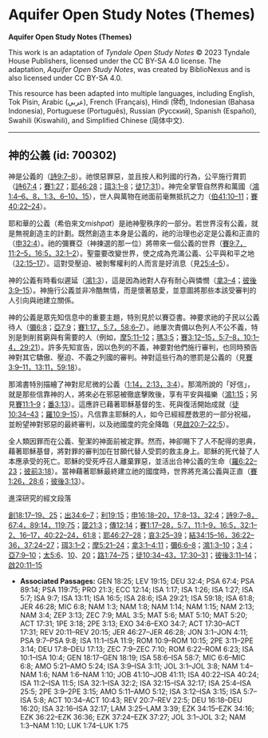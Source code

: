# Aquifer Open Study Notes (Themes)

**Aquifer Open Study Notes (Themes)**

This work is an adaptation of *Tyndale Open Study Notes* © 2023 Tyndale House Publishers, licensed under the CC BY\-SA 4\.0 license. The adaptation, *Aquifer Open Study Notes*, was created by BiblioNexus and is also licensed under CC BY\-SA 4\.0\.

This resource has been adapted into multiple languages, including English, Tok Pisin, Arabic (عربي), French (Français), Hindi (हिंदी), Indonesian (Bahasa Indonesia), Portuguese (Português), Russian (Русский), Spanish (Español), Swahili (Kiswahili), and Simplified Chinese (简体中文).



--------------------------------

## 神的公義 (id: 700302)

神是公義的（[詩9:7–8](https://ref.ly/Ps9:7-Ps9:8)）。祂恨惡罪惡，並且按人和列國的行為，公平施行賞罰（[詩67:4](https://ref.ly/Ps67:4)；[賽1:27](https://ref.ly/Isa1:27)；[耶46:28](https://ref.ly/Jer46:28)；[珥3:1–8](https://ref.ly/Joel3:1-Joel3:8)；[徒17:31](https://ref.ly/Acts17:31)）。神完全掌管自然界和萬國（[鴻1:4–6、](https://ref.ly/Nah1:4-Nah1:6)[8，](https://ref.ly/Nah1:8)[1:3、](https://ref.ly/Nah1:3)[6–10、](https://ref.ly/Nah1:6-Nah1:10)[15](https://ref.ly/Nah1:15)），世人與萬物在祂面前毫無抵抗之力（[伯41:10–11](https://ref.ly/Job41:10-Job41:11)；[賽40:22–24](https://ref.ly/Isa40:22-Isa40:24)）。

耶和華的公義（希伯來文*mishpat*）是祂神聖秩序的一部分。若世界沒有公義，就是無視創造主的計劃。既然創造主本身是公義的，祂的治理也必定是公義和正直的（[申32:4](https://ref.ly/Deut32:4)）。祂的彌賽亞（神揀選的那一位）將帶來一個公義的世界（[賽9:7，](https://ref.ly/Isa9:7)[11:2–5，](https://ref.ly/Isa11:2-Isa11:5)[16:5，](https://ref.ly/Isa16:5)[32:1–2](https://ref.ly/Isa32:1-Isa32:2)）。聖靈要改變世界，使之成為充滿公義、公平與和平之地（[32:15–17](https://ref.ly/Isa32:15-Isa32:17)）。這對受壓迫、被剝奪權利的人而言是好消息（見[25:4–5](https://ref.ly/Isa25:4-Isa25:5)）。

神的公義有時看似遲延（[鴻1:3](https://ref.ly/Nah1:3)），這是因為祂對人存有耐心與憐憫（[拿3–4](https://ref.ly/Jonah3:1-Jonah4:11)；[彼後3:9–15](https://ref.ly/2Pet3:9-2Pet3:15)）。神施行公義並非冷酷無情，而是懷著慈愛，並意圖將那些本該受審判的人引向與祂建立關係。

神的公義是眾先知信息中的重要主題，特別見於以賽亞書。神要求祂的子民以公義待人（[彌6:8](https://ref.ly/Mic6:8)；[亞7:9](https://ref.ly/Zech7:9)；[賽1:17，](https://ref.ly/Isa1:17)[5:7，](https://ref.ly/Isa5:7)[58:6–7](https://ref.ly/Isa58:6-Isa58:7)）。祂屢次責備以色列人不公不義，特別是剝削貧窮與有需要的人（例如，[摩5:11–12](https://ref.ly/Amos5:11-Amos5:12)；[瑪3:5](https://ref.ly/Mal3:5)；[賽3:12–15，](https://ref.ly/Isa3:12-Isa3:15)[5:7–8，](https://ref.ly/Isa5:7-Isa5:8)[10:1–4，](https://ref.ly/Isa10:1-Isa10:4)[29:21](https://ref.ly/Isa29:21)）。許多先知宣告，因以色列的不義，神要對他們施行審判，也同時預告神對其它驕傲、壓迫、不義之列國的審判。神對這些行為的懲罰是公義的（見[賽3:9–11，](https://ref.ly/Isa3:9-Isa3:11)[13:11，](https://ref.ly/Isa13:11)[59:18](https://ref.ly/Isa59:18)）。

那鴻書特別描繪了神對尼尼微的公義（[1:14，](https://ref.ly/Nah1:14)[2:13，](https://ref.ly/Nah2:13)[3:4](https://ref.ly/Nah3:4)）。那鴻所說的「好信」，就是那些信靠神的人，將來必在邪惡被徹底擊敗後，享有平安與福樂（[鴻1:15](https://ref.ly/Nah1:15)；另見[賽11:1–9](https://ref.ly/Isa11:1-Isa11:9)；[番3:13](https://ref.ly/Zeph3:13)）。這應許已藉著耶穌基督的生、死與復活開始成就（[徒10:34–43](https://ref.ly/Acts10:34-Acts10:43)；[羅10:9–15](https://ref.ly/Rom10:9-Rom10:15)）。凡信靠主耶穌的人，如今已經經歷救恩的一部分祝福，並盼望神對邪惡的最終審判，以及祂國度的完全降臨（見[啟20:7–22:5](https://ref.ly/Rev20:7-Rev22:5)）。

全人類因罪而在公義、聖潔的神面前被定罪。然而，神卻賜下了人不配得的恩典，藉著耶穌基督，將對罪的審判加在甘願代替人受罰的救主身上。耶穌的死代替了人本應承受的死亡。耶穌的受死呼召人離棄罪惡，並活出合神公義的生命（[羅6:22–23](https://ref.ly/Rom6:22-Rom6:23)；[彼前3:18](https://ref.ly/1Pet3:18)）。當神藉著耶穌最終建立祂的國度時，世界將充滿公義與正直（[賽1:26，](https://ref.ly/Isa1:26)[28:6](https://ref.ly/Isa28:6)；[彼後3:13](https://ref.ly/2Pet3:13)）。

進深研究的經文段落

[創18:17–19、](https://ref.ly/Gen18:17-Gen18:19)[25](https://ref.ly/Gen18:25)；[出34:6–7](https://ref.ly/Exod34:6-Exod34:7)；[利19:15](https://ref.ly/Lev19:15)；[申16:18–20，](https://ref.ly/Deut16:18-Deut16:20)[17:8–13，](https://ref.ly/Deut17:8-Deut17:13)[32:4](https://ref.ly/Deut32:4)；[詩9:7–8，](https://ref.ly/Ps9:7-Ps9:8)[67:4，](https://ref.ly/Ps67:4)[89:14，](https://ref.ly/Ps89:14)[119:75](https://ref.ly/Ps119:75)；[箴21:3](https://ref.ly/Prov21:3)；[傳12:14](https://ref.ly/Eccl12:14)；[賽1:17–28，](https://ref.ly/Isa1:17)[5:7，](https://ref.ly/Isa5:7)[11:1–9，](https://ref.ly/Isa11:1-Isa11:9)[16:5，](https://ref.ly/Isa16:5)[32:1–2、](https://ref.ly/Isa32:1-Isa32:2)[16–17，](https://ref.ly/Isa32:16-Isa32:17)[40:22–24，](https://ref.ly/Isa40:22-Isa40:24)[61:8](https://ref.ly/Isa61:8)；[耶46:27–28](https://ref.ly/Jer46:27-Jer46:28)；[哀3:25–39](https://ref.ly/Lam3:25-Lam3:39)；[結34:15–16，](https://ref.ly/Ezek34:15-Ezek34:16)[36:22–36，](https://ref.ly/Ezek36:22-Ezek36:36)[37:24–27](https://ref.ly/Ezek37:24-Ezek37:27)；[珥3:1–2](https://ref.ly/Joel3:1-Joel3:2)；[摩5:21–24](https://ref.ly/Amos5:21-Amos5:24)；[拿3:1–4:11](https://ref.ly/Jonah3:1-Jonah4:11)；[彌6:6–8](https://ref.ly/Mic6:6-Mic6:8)；[鴻1:3–10](https://ref.ly/Nah1:3-Nah1:10)；[3:4](https://ref.ly/Nah3:4)；[亞7:9–10](https://ref.ly/Zech7:9-Zech7:10)；[太5:6](https://ref.ly/Matt5:6)、[10](https://ref.ly/Matt5:10)、[20](https://ref.ly/Matt5:20)；[路1:74–75](https://ref.ly/Luke1:74-Luke1:75)；[徒10:34–43，](https://ref.ly/Acts10:34-Acts10:43)[17:30–31](https://ref.ly/Acts17:30-Acts17:31)；[彼後3:11–14](https://ref.ly/2Pet3:11-2Pet3:14)；[啟20:11–15](https://ref.ly/Rev20:11-Rev20:15)

* **Associated Passages:** GEN 18:25; LEV 19:15; DEU 32:4; PSA 67:4; PSA 89:14; PSA 119:75; PRO 21:3; ECC 12:14; ISA 1:17; ISA 1:26; ISA 1:27; ISA 5:7; ISA 9:7; ISA 13:11; ISA 16:5; ISA 28:6; ISA 29:21; ISA 59:18; ISA 61:8; JER 46:28; MIC 6:8; NAM 1:3; NAM 1:8; NAM 1:14; NAM 1:15; NAM 2:13; NAM 3:4; ZEP 3:13; ZEC 7:9; MAL 3:5; MAT 5:6; MAT 5:10; MAT 5:20; ACT 17:31; 1PE 3:18; 2PE 3:13; EXO 34:6–EXO 34:7; ACT 17:30–ACT 17:31; REV 20:11–REV 20:15; JER 46:27–JER 46:28; JON 3:1–JON 4:11; PSA 9:7–PSA 9:8; ISA 11:1–ISA 11:9; ROM 10:9–ROM 10:15; 2PE 3:11–2PE 3:14; DEU 17:8–DEU 17:13; ZEC 7:9–ZEC 7:10; ROM 6:22–ROM 6:23; ISA 10:1–ISA 10:4; GEN 18:17–GEN 18:19; ISA 58:6–ISA 58:7; MIC 6:6–MIC 6:8; AMO 5:21–AMO 5:24; ISA 3:9–ISA 3:11; JOL 3:1–JOL 3:8; NAM 1:4–NAM 1:6; NAM 1:6–NAM 1:10; JOB 41:10–JOB 41:11; ISA 40:22–ISA 40:24; ISA 11:2–ISA 11:5; ISA 32:1–ISA 32:2; ISA 32:15–ISA 32:17; ISA 25:4–ISA 25:5; 2PE 3:9–2PE 3:15; AMO 5:11–AMO 5:12; ISA 3:12–ISA 3:15; ISA 5:7–ISA 5:8; ACT 10:34–ACT 10:43; REV 20:7–REV 22:5; DEU 16:18–DEU 16:20; ISA 32:16–ISA 32:17; LAM 3:25–LAM 3:39; EZK 34:15–EZK 34:16; EZK 36:22–EZK 36:36; EZK 37:24–EZK 37:27; JOL 3:1–JOL 3:2; NAM 1:3–NAM 1:10; LUK 1:74–LUK 1:75

